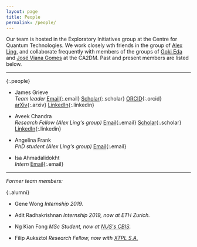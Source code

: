 ```yaml
---
layout: page
title: People
permalink: /people/
---
```

Our team is hosted in the Exploratory Initiatives group at the Centre for Quantum Technologies. We work closely wth friends in the group of [Alex Ling](http://www.quantumlah.org/AlexLinggroup), and collaborate frequently with members of the groups of [Goki Eda](https://www.physics.nus.edu.sg/~phyeda/) and [Jos&eacute; Viana Gomes](https://graphene.nus.edu.sg/team_member/jos%C3%A9-viana-gomes/) at the CA2DM. Past and present members are listed below. 

---

{:.people}
* James Grieve  
  *Team leader*
  [Email](mailto:james.grieve@nus.edu.sg){:.email}
  [Scholar](https://scholar.google.com.sg/citations?user=V7FT9jcAAAAJ){:.scholar}
  [ORCID](https://orcid.org/0000-0002-2800-8317){:.orcid}
  [arXiv](https://arxiv.org/a/grieve_j_1.html){:.arxiv}
  [LinkedIn](https://www.linkedin.com/in/jamesagrieve){:.linkedin}

* Aveek Chandra  
  *Research Fellow (Alex Ling's group)*
  [Email](mailto:cqtavee@nus.edu.sg){:.email}
  [Scholar](https://scholar.google.com.sg/citations?user=OjGFqnMAAAAJ){:.scholar}
  [LinkedIn](https://www.linkedin.com/in/aveek-chandra-4a386962/){:.linkedin}

* Angelina Frank  
  *PhD student (Alex Ling's group)*
  [Email](mailto:angelina.frank@u.nus.edu){:.email}

* Isa Ahmadalidokht  
  *Intern*
  [Email](mailto:I_Alidokht@sbu.ac.ir){:.email}

---

*Former team members:*

{:.alumni}
* Gene Wong *Internship 2019.*

* Adit Radhakrishnan *Internship 2019, now at ETH Zurich.*

* Ng Kian Fong *MSc Student, now at [NUS's CBIS](https://cbis.nus.edu.sg/).*

* Filip Auksztol *Research Fellow, now with [XTPL S.A.](https://xtpl.com)*


